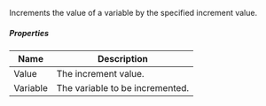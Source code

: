 Increments the value of a variable by the specified increment value.

<div class="programming-sprite increment"></div>

##### Properties

|Name    |Description                    |
|--------|-------------------------------|
|Value   |The increment value.           |
|Variable|The variable to be incremented.|

